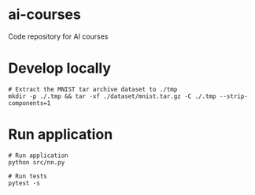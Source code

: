 # ai-courses

Code repository for AI courses

# Develop locally

```shell
# Extract the MNIST tar archive dataset to ./tmp
mkdir -p ./.tmp && tar -xf ./dataset/mnist.tar.gz -C ./.tmp --strip-components=1
```


# Run application

```
# Run application
python src/nn.py

# Run tests
pytest -s
```